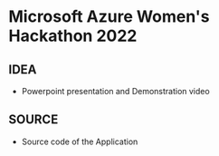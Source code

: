 # Microsoft Azure Women's Hackathon 2022

## IDEA

- Powerpoint presentation and Demonstration video

## SOURCE
- Source code of the Application
